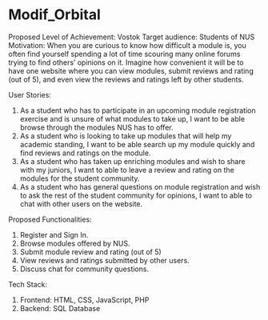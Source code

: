 # Modif_Orbital
Proposed Level of Achievement: Vostok
Target audience: Students of NUS
Motivation: When you are curious to know how difficult a module is, you often find yourself spending a lot of time scouring many online forums trying to find others’ opinions on it. Imagine how convenient it will be to have one website where you can view modules, submit reviews and rating (out of 5), and even view the reviews and ratings left by other students.

User Stories:
1.	As a student who has to participate in an upcoming module registration exercise and is unsure of what modules to take up, I want to be able browse through the modules NUS has to offer.
2.	As a student who is looking to take up modules that will help my academic standing, I want to be able search up my module quickly and find reviews and ratings on the module.
3.	As a student who has taken up enriching modules and wish to share with my juniors, I want to able to leave a review and rating on the modules for the student community.
4.	As a student who has general questions on module registration and wish to ask the rest of the student community for opinions, I want to able to chat with other users on the website.

Proposed Functionalities:
1.	Register and Sign In.
2.	Browse modules offered by NUS.
3.	Submit module review and rating (out of 5)
4.	View reviews and ratings submitted by other users.
5.	Discuss chat for community questions.

Tech Stack:
1.	Frontend: HTML, CSS, JavaScript, PHP
2.	Backend: SQL Database
